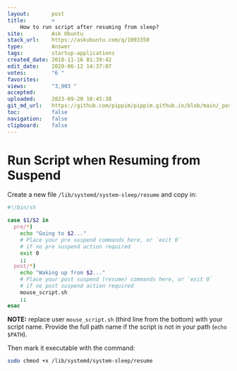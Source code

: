 ```yaml
---
layout:       post
title:        >
    How to run script after resuming from sleep?
site:         Ask Ubuntu
stack_url:    https://askubuntu.com/q/1093350
type:         Answer
tags:         startup-applications
created_date: 2018-11-16 01:39:42
edit_date:    2020-06-12 14:37:07
votes:        "6 "
favorites:    
views:        "3,903 "
accepted:     
uploaded:     2023-09-20 10:45:38
git_md_url:   https://github.com/pippim/pippim.github.io/blob/main/_posts/2018/2018-11-16-How-to-run-script-after-resuming-from-sleep_.md
toc:          false
navigation:   false
clipboard:    false
---
```


# Run Script when Resuming from Suspend

Create a new file `/lib/systemd/system-sleep/resume` and copy in:



``` sh
#!/bin/sh

case $1/$2 in
  pre/*)
    echo "Going to $2..."
    # Place your pre suspend commands here, or `exit 0`
    # if no pre suspend action required
    exit 0
    ;;
  post/*)
    echo "Waking up from $2..."
    # Place your post suspend (resume) commands here, or `exit 0` 
    # if no post suspend action required
    mouse_script.sh
    ;;
esac
```


**NOTE:** replace user `mouse_script.sh` (third line from the bottom) with your script name. Provide the full path name if the script is not in your path (`echo $PATH`).

Then mark it executable with the command:

``` sh
sudo chmod +x /lib/systemd/system-sleep/resume
```

